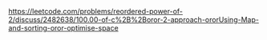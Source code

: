 https://leetcode.com/problems/reordered-power-of-2/discuss/2482638/100.00-of-c%2B%2Boror-2-approach-ororUsing-Map-and-sorting-oror-optimise-space
​
​